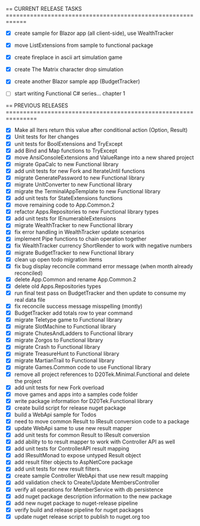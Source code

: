 == CURRENT RELEASE TASKS     ============================================================
- [x] create sample for Blazor app (all client-side), use WealthTracker
- [x] move ListExtensions from sample to functional package
- [x] create fireplace in ascii art simulation game
- [x] create The Matrix character drop simulation
- [x] create another Blazor sample app (BudgetTracker)
- [ ] start writing Functional C# series... chapter 1


==  PREVIOUS RELEASES     ===============================================================
- [x] Make all Iters return this value after conditional action (Option, Result) 
- [x] Unit tests for Iter changes
- [x] unit tests for BoolExtensions and TryExcept
- [x] add Bind and Map functions to TryExcept
- [x] move AnsiConsoleExtensions and ValueRange into a new shared project
- [x] migrate GpaCalc to new Functional library
- [x] add unit tests for new Fork and IterateUntil functions
- [x] migrate GeneratePassword to new Functional library
- [x] migrate UnitConverter to new Functional library
- [x] migrate the TerminalAppTemplate to new Functional library
- [x] add unit tests for StateExtensions functions
- [x] move remaining code to App.Common.2
- [x] refactor Apps.Repositories to new Functional library types
- [x] add unit tests for IEnumerableExtensions
- [x] migrate WealthTracker to new Functional library
- [x] fix error handling in WealthTracker update scenarios
- [x] implement Pipe functions to chain operation together
- [x] fix WealthTracker currency ShortRender to work with negative numbers
- [x] migrate BudgetTracker to new Functional library
- [x] clean up open todo migration items
- [x] fix bug display reconcile command error message (when month already reconciled)
- [x] delete App.Common and rename App.Common.2
- [x] delete old Apps.Repositories types
- [x] run final test pass on BudgetTracker and then update to consume my real data file
- [x] fix reconcile success message misspelling (montly)
- [x] BudgetTracker add totals row to year command
- [x] migrate Teletype game to Functional library
- [x] migrate SlotMachine to Functional library
- [x] migrate ChutesAndLadders to Functional library
- [x] migrate Zorgos to Functional library
- [x] migrate Crash to Functional library
- [x] migrate TreasureHunt to Functional library
- [x] migrate MartianTrail to Functional library
- [x] migrate Games.Common code to use Functional library
- [x] remove all project references to D20Tek.Minimal.Functional and delete the project
- [x] add unit tests for new Fork overload
- [x] move games and apps into a samples code folder
- [x] write package information for D20Tek.Functional library
- [x] create build script for release nuget package
- [x] build a WebApi sample for Todos
- [x] need to move common Result<T> to IResult conversion code to a package
- [x] update WebApi same to use new result mapper
- [x] add unit tests for common Result<T> to IResult conversion
- [x] add ability to to result mapper to work with Controller API as well
- [x] add unit tests for ControllerAPI result mapping
- [x] add IResultMonad to expose untyped Result object
- [x] add result filter objects to AspNetCore package
- [x] add unit tests for new result filters.
- [x] create sample Controller WebApi that use new result mapping
- [x] add validation check to Create/Update MembersController
- [x] verify all operations for MemberService with db persistence
- [x] add nuget package description information to the new package
- [x] add new nuget package to nuget-release pipeline
- [x] verify build and release pipeline for nuget packages
- [x] update nuget release script to publish to nuget.org too
